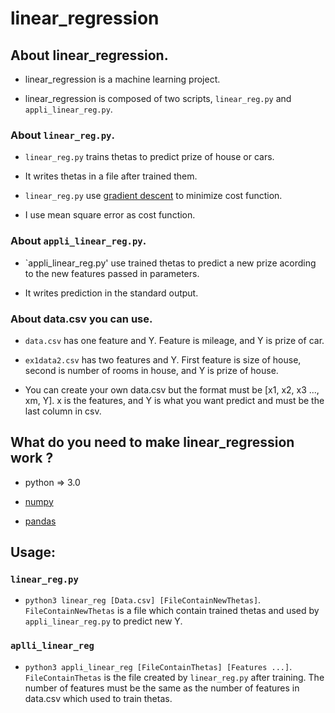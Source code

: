 # linear_regression

## About linear_regression.

* linear_regression is a machine learning project.

* linear_regression is composed of two scripts, `linear_reg.py` and `appli_linear_reg.py`.

### About `linear_reg.py`.

* `linear_reg.py` trains thetas to predict prize of house or cars.

* It writes thetas in a file after trained them.

* `linear_reg.py` use [gradient descent](https://en.wikipedia.org/wiki/Gradient_descent) to minimize cost function.

* I use mean square error as cost function.

### About `appli_linear_reg.py`.

* `appli_linear_reg.py' use trained thetas to predict a new prize acording to the new features passed in parameters.

* It writes prediction in the standard output.

### About data.csv you can use.

* `data.csv` has one feature and Y. Feature is mileage, and Y is prize of car.

* `ex1data2.csv` has two features and Y. First feature is size of house, second is number of rooms in house, and Y is prize of house.

* You can create your own data.csv but the format must be [x1, x2, x3 ..., xm, Y]. x is the features, and Y is what you want predict and must be the last column in csv.

## What do you need to make linear_regression work ?

* python => 3.0

* [numpy](http://www.numpy.org/)

* [pandas](https://pandas.pydata.org/)

## Usage:

### `linear_reg.py`

* `python3 linear_reg [Data.csv] [FileContainNewThetas]`. `FileContainNewThetas` is a file which contain trained thetas and used by `appli_linear_reg.py` to predict new Y.

### `aplli_linear_reg`

* `python3 appli_linear_reg [FileContainThetas] [Features ...]`. `FileContainThetas` is the file created by `linear_reg.py` after training. The number of features must be the same as the number of features in data.csv which used to train thetas.
